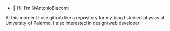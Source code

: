 - 👋 Hi, I’m @AntonioBisconti

At this moment I use github like a repository for my blog 
I studied physics at University of Palermo. 
I also interested in design/web developer

<!---
AntonioBisconti/AntonioBisconti is a ✨ special ✨ repository because its `README.md` (this file) appears on your GitHub profile.
You can click the Preview link to take a look at your changes.
--->
